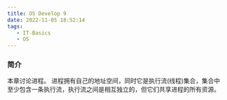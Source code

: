 ```yaml
---
title: OS Develop 9
date: 2022-11-05 18:52:14
tags:
   - IT-Basics
   - OS
---
```


### 简介
本章讨论进程。
进程拥有自己的地址空间，同时它是执行流(线程)集合，集合中至少包含一条执行流，执行流之间是相互独立的，但它们共享进程的所有资源。































